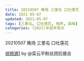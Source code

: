 ```yaml
---
title: 20210507 晚场 三里屯 口吐莲花
date: 2021-05-07
updated: 2021-05-07
tags: [三里屯, 口吐莲花, 相声, 高峰] 
categories: (2021)辛丑年场次 
---
```

20210507 晚场 三里屯 口吐莲花

[视频源1](https://m.weibo.cn/6574451359/4634346440366944) by @栾云平粉丝团后援会